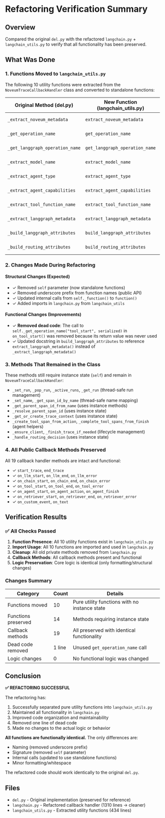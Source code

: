 # Refactoring Verification Summary

## Overview
Compared the original `del.py` with the refactored `langchain.py` + `langchain_utils.py` to verify that all functionality has been preserved.

## What Was Done

### 1. Functions Moved to `langchain_utils.py`
The following 10 utility functions were extracted from the `NoveumTraceCallbackHandler` class and converted to standalone functions:

| Original Method (del.py)           | New Function (langchain_utils.py)    | Status |
|-----------------------------------|--------------------------------------|--------|
| `_extract_noveum_metadata`        | `extract_noveum_metadata`            | ✓ Moved |
| `_get_operation_name`             | `get_operation_name`                 | ✓ Moved |
| `_get_langgraph_operation_name`   | `get_langgraph_operation_name`       | ✓ Moved |
| `_extract_model_name`             | `extract_model_name`                 | ✓ Moved |
| `_extract_agent_type`             | `extract_agent_type`                 | ✓ Moved |
| `_extract_agent_capabilities`     | `extract_agent_capabilities`         | ✓ Moved |
| `_extract_tool_function_name`     | `extract_tool_function_name`         | ✓ Moved |
| `_extract_langgraph_metadata`     | `extract_langgraph_metadata`         | ✓ Moved |
| `_build_langgraph_attributes`     | `build_langgraph_attributes`         | ✓ Moved |
| `_build_routing_attributes`       | `build_routing_attributes`           | ✓ Moved |

### 2. Changes Made During Refactoring

#### Structural Changes (Expected)
- ✓ Removed `self` parameter (now standalone functions)
- ✓ Removed underscore prefix from function names (public API)
- ✓ Updated internal calls from `self._function()` to `function()`
- ✓ Added imports in `langchain.py` from `langchain_utils`

#### Functional Changes (Improvements)
- ✓ **Removed dead code**: The call to `self._get_operation_name("tool_start", serialized)` in `on_tool_start()` was removed because its return value was never used
- ✓ Updated docstring in `build_langgraph_attributes` to reference `extract_langgraph_metadata()` instead of `_extract_langgraph_metadata()`

### 3. Methods That Remained in the Class
These methods still require instance state (`self`) and remain in `NoveumTraceCallbackHandler`:

- `_set_run`, `_pop_run`, `_active_runs`, `_get_run` (thread-safe run management)
- `_set_name`, `_get_span_id_by_name` (thread-safe name mapping)
- `_get_parent_span_id_from_name` (uses instance methods)
- `_resolve_parent_span_id` (uses instance state)
- `_get_or_create_trace_context` (uses instance state)
- `_create_tool_span_from_action`, `_complete_tool_spans_from_finish` (agent helpers)
- `_ensure_client`, `_finish_trace_if_needed` (lifecycle management)
- `_handle_routing_decision` (uses instance state)

### 4. All Public Callback Methods Preserved
All 19 callback handler methods are intact and functional:
- ✓ `start_trace`, `end_trace`
- ✓ `on_llm_start`, `on_llm_end`, `on_llm_error`
- ✓ `on_chain_start`, `on_chain_end`, `on_chain_error`
- ✓ `on_tool_start`, `on_tool_end`, `on_tool_error`
- ✓ `on_agent_start`, `on_agent_action`, `on_agent_finish`
- ✓ `on_retriever_start`, `on_retriever_end`, `on_retriever_error`
- ✓ `on_custom_event`, `on_text`

## Verification Results

### ✅ All Checks Passed

1. **Function Presence**: All 10 utility functions exist in `langchain_utils.py`
2. **Import Usage**: All 10 functions are imported and used in `langchain.py`
3. **Cleanup**: All old private methods removed from `langchain.py`
4. **Callback Methods**: All callback methods present and functional
5. **Logic Preservation**: Core logic is identical (only formatting/structural changes)

### Changes Summary

| Category | Count | Details |
|----------|-------|---------|
| Functions moved | 10 | Pure utility functions with no instance state |
| Functions preserved | 14 | Methods requiring instance state |
| Callback methods | 19 | All preserved with identical functionality |
| Dead code removed | 1 line | Unused `get_operation_name` call |
| Logic changes | 0 | No functional logic was changed |

## Conclusion

**✅ REFACTORING SUCCESSFUL**

The refactoring has:
1. Successfully separated pure utility functions into `langchain_utils.py`
2. Maintained all functionality in `langchain.py`
3. Improved code organization and maintainability
4. Removed one line of dead code
5. Made no changes to the actual logic or behavior

**All functions are functionally identical.** The only differences are:
- Naming (removed underscore prefix)
- Signature (removed `self` parameter)
- Internal calls (updated to use standalone functions)
- Minor formatting/whitespace

The refactored code should work identically to the original `del.py`.

## Files
- `del.py` - Original implementation (preserved for reference)
- `langchain.py` - Refactored callback handler (1310 lines → cleaner)
- `langchain_utils.py` - Extracted utility functions (434 lines)

